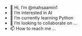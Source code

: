 - 👋 Hi, I’m @mahsaamin1
- 👀 I’m interested in AI
- 🌱 I’m currently learning Python
- 💞️ I’m looking to collaborate on ...
- 📫 How to reach me ...

<!---
mahsaamin1/mahsaamin1 is a ✨ special ✨ repository because its `README.md` (this file) appears on your GitHub profile.
You can click the Preview link to take a look at your changes.
--->
